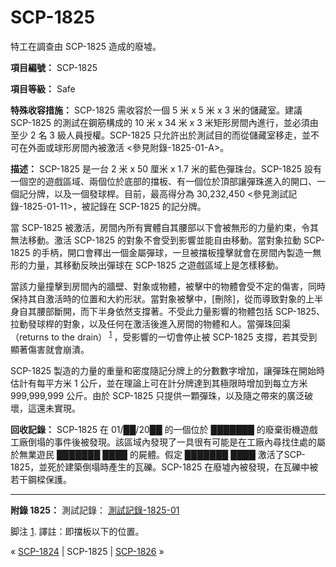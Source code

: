 # SCP-1825
                        




特工在調查由 SCP-1825 造成的廢墟。



**項目編號：** SCP-1825

**項目等級：** Safe

**特殊收容措施：** SCP-1825 需收容於一個 5 米 x 5 米 x 3 米的儲藏室。建議 SCP-1825 的測試在鋼筋構成的 10 米 x 34 米 x 3 米矩形房間內進行，並必須由至少 2 名 3 級人員授權。SCP-1825 只允許出於測試目的而從儲藏室移走，並不可在外面或球形房間內被激活 <參見附錄-1825-01-A>。

**描述：** SCP-1825 是一台 2 米 x 50 厘米 x 1.7 米的藍色彈珠台。SCP-1825 設有一個空的遊戲區域、兩個位於底部的擋板、有一個位於頂部讓彈珠進入的開口、一個記分牌，以及一個發球桿。目前，最高得分為 30,232,450 <參見測試記錄-1825-01-11>，被記錄在 SCP-1825 的記分牌。

當 SCP-1825 被激活，房間內所有實體自其腰部以下會被無形的力量約束，令其無法移動。激活 SCP-1825 的對象不會受到影響並能自由移動。當對象拉動 SCP-1825 的手柄，開口會釋出一個金屬彈球，一旦被擋板撞擊就會在房間內製造一無形的力量，其移動反映出彈球在 SCP-1825 之遊戲區域上是怎樣移動。

當該力量撞擊到房間內的牆壁、對象或物體，被擊中的物體會受不定的傷害，同時保持其自激活時的位置和大約形狀。當對象被擊中，[刪除]，從而導致對象的上半身自其腰部斷開，而下半身依然支撐著。不受此力量影響的物體包括 SCP-1825、拉動發球桿的對象，以及任何在激活後進入房間的物體和人。當彈珠回渠（returns to the drain）<sup class='footnoteref'>
 <a shape='rect' class='footnoteref' id='footnoteref-1' href='javascript:;' onclick='WIKIDOT.page.utils.scrollToReference(&apos;footnote-1&apos;)'>1</a>
</sup>，受影響的一切會停止被 SCP-1825 支撐，若其受到顯著傷害就會崩潰。

SCP-1825 製造的力量的重量和密度隨記分牌上的分數數字增加，讓彈珠在開始時估計有每平方米 1 公斤，並在理論上可在計分牌達到其極限時增加到每立方米 999,999,999 公斤。由於 SCP-1825 只提供一顆彈珠，以及隨之帶來的廣泛破壞，這還未實現。

**回收記錄：** SCP-1825 在 01/██/20██ 的一個位於 ███████ 的廢棄街機遊戲工廠倒塌的事件後被發現。該區域內發現了一具很有可能是在工廠內尋找住處的屬於無業遊民 ███████ ████ 的屍體。假定 ███████ ████ 激活了SCP-1825，並死於建築倒塌時產生的瓦礫。SCP-1825 在廢墟內被發現，在瓦礫中被若干鋼樑保護。


---

**附錄 1825：** 測試記錄：
[測試記錄-1825-01](/test-log-1825-01)


脚注
<a shape='rect' href='javascript:;' onclick='WIKIDOT.page.utils.scrollToReference(&apos;footnoteref-1&apos;)'>1</a>. 譯註：即擋板以下的位置。



« [SCP-1824](/scp-1824) | SCP-1825 | [SCP-1826](/scp-1826) »





                    